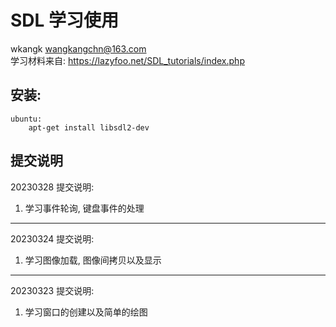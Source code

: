 # SDL 学习使用  
wkangk <wangkangchn@163.com>  
学习材料来自: https://lazyfoo.net/SDL_tutorials/index.php  

## 安装:  
```
ubuntu:
    apt-get install libsdl2-dev
```

## 提交说明

20230328 提交说明:  
1. 学习事件轮询, 键盘事件的处理  

---
20230324 提交说明:  
1. 学习图像加载, 图像间拷贝以及显示  

---
20230323 提交说明:  
1. 学习窗口的创建以及简单的绘图  
